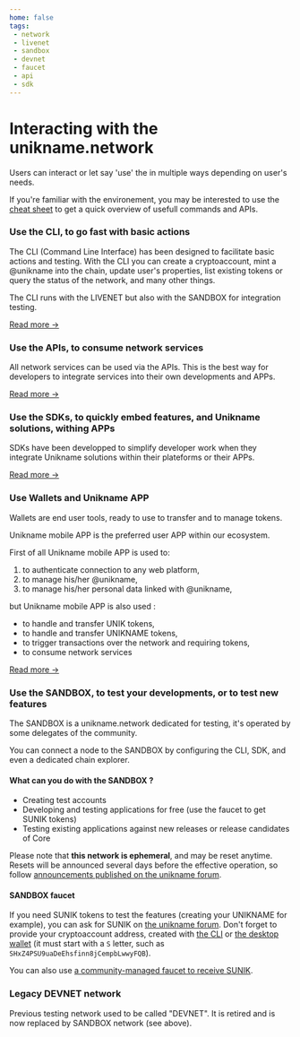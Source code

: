```yaml
---
home: false
tags:
 - network
 - livenet
 - sandbox
 - devnet
 - faucet
 - api
 - sdk
---
```


# Interacting with the unikname.network

Users can interact or let say 'use' the <brand name="uns"/> in multiple ways depending on user's needs.

If you're familiar with the <brand name="uns"/> environement, you may be interested to use the [cheat sheet](cheatsheet) to get a quick overview of usefull commands and APIs.

### Use the CLI, to go fast with basic actions

The CLI (Command Line Interface) has been designed to facilitate basic actions and testing. With the CLI you can create a cryptoaccount, mint a @unikname into the chain, update user's properties, list existing tokens or query the status of the network, and many other things. 

The CLI runs with the LIVENET but also with the SANDBOX for integration testing. 

[Read more &rightarrow;](cli)

### Use the APIs, to consume network services

All network services can be used via the <brand name="uns"/> APIs. This is the best way for developers to integrate <brand name="uns"/> services into their own developments and APPs. 

[Read more &rightarrow;](api)

### Use the SDKs, to quickly embed <brand name="uns"/> features, and Unikname solutions, withing APPs

SDKs have been developped to simplify developer work when they integrate Unikname solutions within their plateforms or their APPs. 

[Read more &rightarrow;](sdk)

### Use Wallets and Unikname APP

Wallets are end user tools, ready to use to transfer and to manage tokens. 

Unikname mobile APP is the preferred user APP within our ecosystem. 

First of all Unikname mobile APP is used to: 
1. to authenticate connection to any web platform, 
1. to manage his/her @unikname,
1. to manage his/her personal data linked with @unikname,

but Unikname mobile APP is also used : 
- to handle and transfer UNIK tokens, 
- to handle and transfer UNIKNAME tokens, 
- to trigger transactions over the network and requiring tokens,
- to consume network services 

[Read more &rightarrow;](wallet)

### Use the SANDBOX, to test your developments, or to test new features

The SANDBOX is a unikname.network dedicated for testing, it's operated by some delegates of the community.

You can connect a node to the SANDBOX by configuring the CLI, SDK, and even a dedicated chain explorer.

#### What can you do with the SANDBOX ?

- Creating test accounts
- Developing and testing applications for free (use the faucet to get SUNIK tokens)
- Testing existing applications against new releases or release candidates of <brand name="uns"/> Core

Please note that **this network is ephemeral**, and may be reset anytime. Resets will be announced several days before the effective operation, so follow [announcements published on the unikname forum](https://forum.unikname.com/c/uns-network).

#### SANDBOX faucet

If you need SUNIK tokens to test the <brand name="uns"/> features (creating your UNIKNAME for example), you can ask for SUNIK on [the unikname forum](https://forum.unikname.com/c/uns-network/faucet).
Don't forget to provide your cryptoaccount address, created with [the <brand name="uns"/> CLI](cli.html#cryptoaccount-create) or [the desktop wallet](wallet) (it must start with a `S` letter, such as `SHxZ4PSU9uaDeEhsfinn8jCempbLwwyFQB`).

You can also use [a community-managed faucet to receive SUNIK](https://unikname-faucet.rigwild.dev/).

### Legacy DEVNET network

Previous testing network used to be called "DEVNET". It is retired and is now replaced by SANDBOX network (see above).
